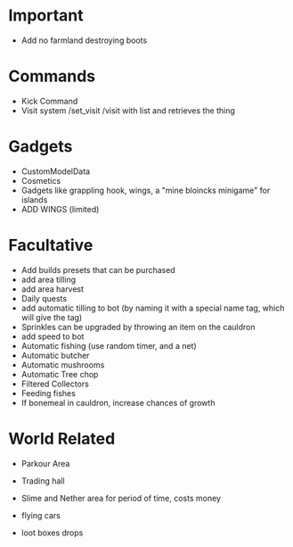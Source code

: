 # Important
- Add no farmland destroying boots
# Commands
- Kick Command
- Visit system /set_visit /visit with list and retrieves the thing
# Gadgets
- CustomModelData
- Cosmetics
- Gadgets like grappling hook, wings, a "mine bloincks minigame" for islands
- ADD WINGS (limited)
# Facultative
- Add builds presets that can be purchased
- add area tilling
- add area harvest
- Daily quests
- add automatic tilling to bot (by naming it with a special name tag, which will give the tag)
- Sprinkles can be upgraded by throwing an item on the cauldron
- add speed to bot
- Automatic fishing (use random timer, and a net)
- Automatic butcher
- Automatic mushrooms
- Automatic Tree chop
- Filtered Collectors
- Feeding fishes
- If bonemeal in cauldron, increase chances of growth
# World Related
- Parkour Area
- Trading hall
- Slime and Nether area for period of time, costs money



- flying cars
- loot boxes drops